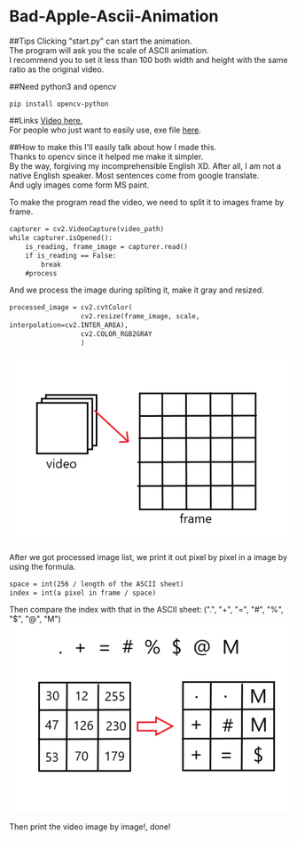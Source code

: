 # Bad-Apple-Ascii-Animation

##Tips
Clicking "start.py" can start the animation.  
The program will ask you the scale of ASCII animation.  
I recommend you to set it less than 100 both width and height with the same ratio as the original video.

##Need python3 and opencv
```
pip install opencv-python
```

##Links
[Video here.](https://youtu.be/kolcMueYQMw)  
For people who just want to easily use, exe file [here](https://drive.google.com/drive/folders/10Mv6SztT0jr-yEC20ksxw8jAXGUmQwd9?usp=sharing).  

##How to make this
I'll easily talk about how I made this.  
Thanks to opencv since it helped me make it simpler.  
By the way, forgiving my incomprehensible English XD. After all, I am not a native English speaker. Most sentences come from google translate.  
And ugly images come form MS paint.

To make the program read the video, we need to split it to images frame by frame.  
```
capturer = cv2.VideoCapture(video_path)
while capturer.isOpened():
    is_reading, frame_image = capturer.read()
    if is_reading == False:
        break
    #process
```  
And we process the image during spliting it, make it gray and resized.  
```
processed_image = cv2.cvtColor(
                  cv2.resize(frame_image, scale, interpolation=cv2.INTER_AREA),
                  cv2.COLOR_RGB2GRAY
                  )
```
![alt 001](/image/001.png)   

After we got processed image list, we print it out pixel by pixel in a image by using the formula.
```
space = int(256 / length of the ASCII sheet)
index = int(a pixel in frame / space)
```
Then compare the index with that in the ASCII sheet: (".", "+", "=", "#", "%", "$", "@", "M")  
![alt 002](/image/002.png)  

Then print the video image by image!, done!

